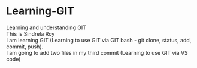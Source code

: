 # Learning-GIT
Learning and understanding GIT
<br>
This is Sindrela Roy
<br>
I am learning GIT (Learning to use GIT via GIT bash - git clone, status, add, commit, push).
<br>
I am going to add two files in my third commit (Learning to use GIT via VS code)